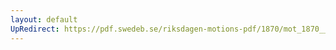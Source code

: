 ```yaml
---
layout: default
UpRedirect: https://pdf.swedeb.se/riksdagen-motions-pdf/1870/mot_1870__ak__00187/mot_1870__ak__00187_009.pdf
---
```


